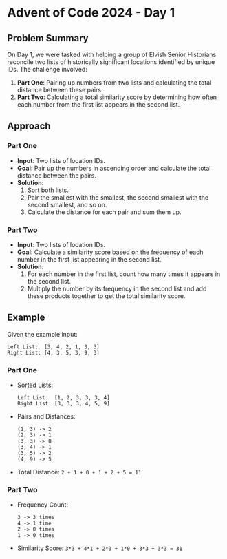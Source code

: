 # Advent of Code 2024 - Day 1

## Problem Summary

On Day 1, we were tasked with helping a group of Elvish Senior Historians reconcile two lists of historically significant locations identified by unique IDs. The challenge involved:

1. **Part One**: Pairing up numbers from two lists and calculating the total distance between these pairs.
2. **Part Two**: Calculating a total similarity score by determining how often each number from the first list appears in the second list.

## Approach

### Part One
- **Input**: Two lists of location IDs.
- **Goal**: Pair up the numbers in ascending order and calculate the total distance between the pairs.
- **Solution**: 
  1. Sort both lists.
  2. Pair the smallest with the smallest, the second smallest with the second smallest, and so on.
  3. Calculate the distance for each pair and sum them up.

### Part Two
- **Input**: Two lists of location IDs.
- **Goal**: Calculate a similarity score based on the frequency of each number in the first list appearing in the second list.
- **Solution**: 
  1. For each number in the first list, count how many times it appears in the second list.
  2. Multiply the number by its frequency in the second list and add these products together to get the total similarity score.

## Example

Given the example input:

```
Left List:  [3, 4, 2, 1, 3, 3]
Right List: [4, 3, 5, 3, 9, 3]
```

### Part One
- Sorted Lists:
  ```
  Left List:  [1, 2, 3, 3, 3, 4]
  Right List: [3, 3, 3, 4, 5, 9]
  ```
- Pairs and Distances:
  ```
  (1, 3) -> 2
  (2, 3) -> 1
  (3, 3) -> 0
  (3, 4) -> 1
  (3, 5) -> 2
  (4, 9) -> 5
  ```
- Total Distance: `2 + 1 + 0 + 1 + 2 + 5 = 11`

### Part Two
- Frequency Count:
  ```
  3 -> 3 times
  4 -> 1 time
  2 -> 0 times
  1 -> 0 times
  ```
- Similarity Score: `3*3 + 4*1 + 2*0 + 1*0 + 3*3 + 3*3 = 31`
